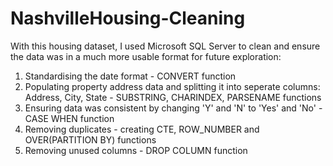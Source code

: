 # NashvilleHousing-Cleaning

With this housing dataset, I used Microsoft SQL Server to clean and ensure the data was in a much more usable format for future exploration:

1)  Standardising the date format - CONVERT function
2)  Populating property address data and splitting it into seperate columns: Address, City, State - SUBSTRING, CHARINDEX, PARSENAME functions
3)  Ensuring data was consistent by changing 'Y' and 'N' to 'Yes' and 'No' - CASE WHEN function
4)  Removing duplicates - creating CTE, ROW_NUMBER and OVER(PARTITION BY) functions
5)  Removing unused columns - DROP COLUMN function

